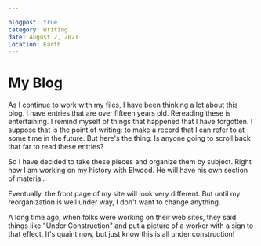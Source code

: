 ```yaml
---

blogpost: true
category: Writing
date: August 2, 2021
Location: Earth
---
```


# My Blog #

As I continue to work with my files, I have been thinking a lot about
this blog. I have entries that are over fifteen years old. Rereading
these is entertaining. I remind myself of things that happened that I
have forgotten. I suppose that is the point of writing: to make a
record that I can refer to at some time in the future. But here's the
thing: Is anyone going to scroll back that far to read these entries?

So I have decided to take these pieces and organize them by subject.
Right now I am working on my history with Elwood. He will have his own
section of material.

Eventually, the front page of my site will look very different. But
until my reorganization is well under way, I don't want to change
anything.

A long time ago, when folks were working on their web sites, they said
things like "Under Construction" and put a picture of a worker with a
sign to that effect. It's quaint now, but just know this is all under construction!
